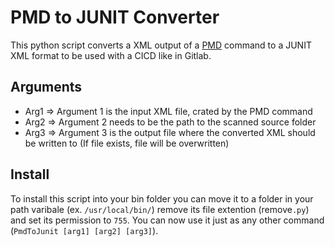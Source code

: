 # PMD to JUNIT Converter

This python script converts a XML output of a [PMD](https://pmd.github.io/) command to a JUNIT XML format to be used with a CICD like in Gitlab. 

## Arguments

- Arg1 => Argument 1 is the input XML file, crated by the PMD command
- Arg2 => Argument 2 needs to be the path to the scanned source folder
- Arg3 => Argument 3 is the output file where the converted XML should be written to (If file exists, file will be overwritten)

## Install

To install this script into your bin folder you can move it to a folder in your path varibale (ex. `/usr/local/bin/`) remove its file extention (remove`.py`) and set its permission to `755`. You can now use it just as any other command (`PmdToJunit [arg1] [arg2] [arg3]`).